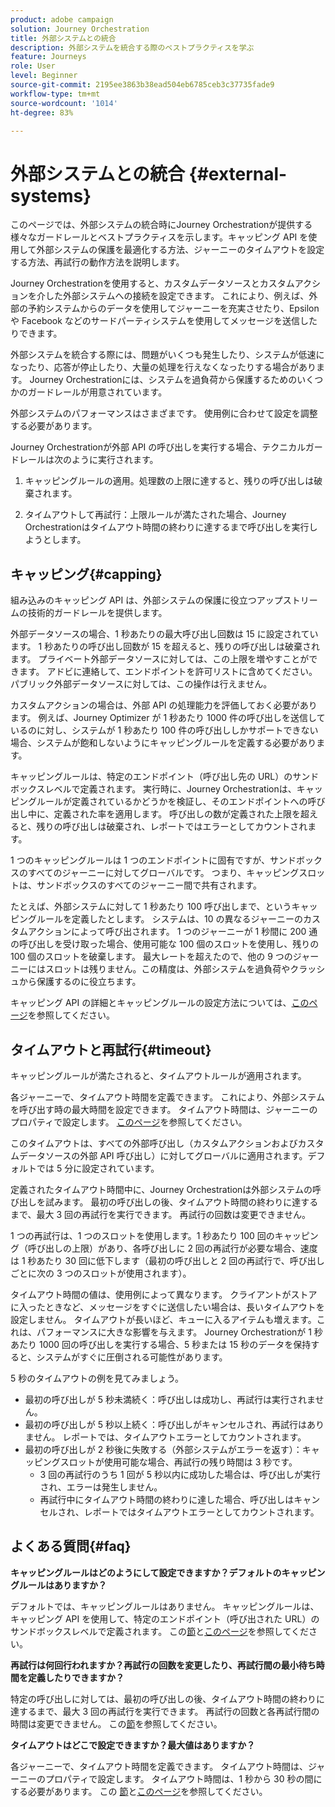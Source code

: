 ```yaml
---
product: adobe campaign
solution: Journey Orchestration
title: 外部システムとの統合
description: 外部システムを統合する際のベストプラクティスを学ぶ
feature: Journeys
role: User
level: Beginner
source-git-commit: 2195ee3863b38ead504eb6785ceb3c37735fade9
workflow-type: tm+mt
source-wordcount: '1014'
ht-degree: 83%

---
```


# 外部システムとの統合 {#external-systems}

このページでは、外部システムの統合時にJourney Orchestrationが提供する様々なガードレールとベストプラクティスを示します。キャッピング API を使用して外部システムの保護を最適化する方法、ジャーニーのタイムアウトを設定する方法、再試行の動作方法を説明します。

Journey Orchestrationを使用すると、カスタムデータソースとカスタムアクションを介した外部システムへの接続を設定できます。 これにより、例えば、外部の予約システムからのデータを使用してジャーニーを充実させたり、Epsilon や Facebook などのサードパーティシステムを使用してメッセージを送信したりできます。

外部システムを統合する際には、問題がいくつも発生したり、システムが低速になったり、応答が停止したり、大量の処理を行えなくなったりする場合があります。 Journey Orchestrationには、システムを過負荷から保護するためのいくつかのガードレールが用意されています。

外部システムのパフォーマンスはさまざまです。 使用例に合わせて設定を調整する必要があります。

Journey Orchestrationが外部 API の呼び出しを実行する場合、テクニカルガードレールは次のように実行されます。

1. キャッピングルールの適用。処理数の上限に達すると、残りの呼び出しは破棄されます。

2. タイムアウトして再試行：上限ルールが満たされた場合、Journey Orchestrationはタイムアウト時間の終わりに達するまで呼び出しを実行しようとします。

## キャッピング{#capping}

組み込みのキャッピング API は、外部システムの保護に役立つアップストリームの技術的ガードレールを提供します。

外部データソースの場合、1 秒あたりの最大呼び出し回数は 15 に設定されています。 1 秒あたりの呼び出し回数が 15 を超えると、残りの呼び出しは破棄されます。 プライベート外部データソースに対しては、この上限を増やすことができます。 アドビに連絡して、エンドポイントを許可リストに含めてください。パブリック外部データソースに対しては、この操作は行えません。

カスタムアクションの場合は、外部 API の処理能力を評価しておく必要があります。 例えば、Journey Optimizer が 1 秒あたり 1000 件の呼び出しを送信しているのに対し、システムが 1 秒あたり 100 件の呼び出ししかサポートできない場合、システムが飽和しないようにキャッピングルールを定義する必要があります。

キャッピングルールは、特定のエンドポイント（呼び出し先の URL）のサンドボックスレベルで定義されます。 実行時に、Journey Orchestrationは、キャッピングルールが定義されているかどうかを検証し、そのエンドポイントへの呼び出し中に、定義された率を適用します。 呼び出しの数が定義された上限を超えると、残りの呼び出しは破棄され、レポートではエラーとしてカウントされます。

1 つのキャッピングルールは 1 つのエンドポイントに固有ですが、サンドボックスのすべてのジャーニーに対してグローバルです。 つまり、キャッピングスロットは、サンドボックスのすべてのジャーニー間で共有されます。

たとえば、外部システムに対して 1 秒あたり 100 呼び出しまで、というキャッピングルールを定義したとします。 システムは、10 の異なるジャーニーのカスタムアクションによって呼び出されます。 1 つのジャーニーが 1 秒間に 200 通の呼び出しを受け取った場合、使用可能な 100 個のスロットを使用し、残りの 100 個のスロットを破棄します。 最大レートを超えたので、他の 9 つのジャーニーにはスロットは残りません。この精度は、外部システムを過負荷やクラッシュから保護するのに役立ちます。

キャッピング API の詳細とキャッピングルールの設定方法については、[このページ](../api/capping.md)を参照してください。

## タイムアウトと再試行{#timeout}

キャッピングルールが満たされると、タイムアウトルールが適用されます。

各ジャーニーで、タイムアウト時間を定義できます。 これにより、外部システムを呼び出す時の最大時間を設定できます。 タイムアウト時間は、ジャーニーのプロパティで設定します。 [このページ](../building-journeys/changing-properties.md#timeout_and_error)を参照してください。

このタイムアウトは、すべての外部呼び出し（カスタムアクションおよびカスタムデータソースの外部 API 呼び出し）に対してグローバルに適用されます。デフォルトでは 5 分に設定されています。

定義されたタイムアウト時間中に、Journey Orchestrationは外部システムの呼び出しを試みます。 最初の呼び出しの後、タイムアウト時間の終わりに達するまで、最大 3 回の再試行を実行できます。 再試行の回数は変更できません。

1 つの再試行は、1 つのスロットを使用します。1 秒あたり 100 回のキャッピング（呼び出しの上限）があり、各呼び出しに 2 回の再試行が必要な場合、速度は 1 秒あたり 30 回に低下します（最初の呼び出しと 2 回の再試行で、呼び出しごとに次の 3 つのスロットが使用されます）。

タイムアウト時間の値は、使用例によって異なります。 クライアントがストアに入ったときなど、メッセージをすぐに送信したい場合は、長いタイムアウトを設定しません。 タイムアウトが長いほど、キューに入るアイテムも増えます。これは、パフォーマンスに大きな影響を与えます。 Journey Orchestrationが 1 秒あたり 1000 回の呼び出しを実行する場合、5 秒または 15 秒のデータを保持すると、システムがすぐに圧倒される可能性があります。

5 秒のタイムアウトの例を見てみましょう。

* 最初の呼び出しが 5 秒未満続く：呼び出しは成功し、再試行は実行されません。
* 最初の呼び出しが 5 秒以上続く：呼び出しがキャンセルされ、再試行はありません。 レポートでは、タイムアウトエラーとしてカウントされます。
* 最初の呼び出しが 2 秒後に失敗する（外部システムがエラーを返す）：キャッピングスロットが使用可能な場合、再試行の残り時間は 3 秒です。
   * 3 回の再試行のうち 1 回が 5 秒以内に成功した場合は、呼び出しが実行され、エラーは発生しません。
   * 再試行中にタイムアウト時間の終わりに達した場合、呼び出しはキャンセルされ、レポートではタイムアウトエラーとしてカウントされます。

## よくある質問{#faq}

**キャッピングルールはどのようにして設定できますか？デフォルトのキャッピングルールはありますか？**

デフォルトでは、キャッピングルールはありません。 キャッピングルールは、キャッピング API を使用して、特定のエンドポイント（呼び出された URL）のサンドボックスレベルで定義されます。 この[節](../about/external-systems.md#capping)と[このページ](../api/capping.md)を参照してください。

**再試行は何回行われますか？再試行の回数を変更したり、再試行間の最小待ち時間を定義したりできますか？**

特定の呼び出しに対しては、最初の呼び出しの後、タイムアウト時間の終わりに達するまで、最大 3 回の再試行を実行できます。 再試行の回数と各再試行間の時間は変更できません。 この[節](../about/external-systems.md#timeout)を参照してください。

**タイムアウトはどこで設定できますか？最大値はありますか？**

各ジャーニーで、タイムアウト時間を定義できます。 タイムアウト時間は、ジャーニーのプロパティで設定します。 タイムアウト時間は、1 秒から 30 秒の間にする必要があります。 この [節](../about/external-systems.md#timeout)と[このページ](../building-journeys/changing-properties.md#timeout_and_error)を参照してください。